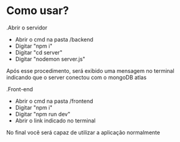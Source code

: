 <h1>Como usar?</h1>

<p>.Abrir o servidor</p>
<ul>
  <li>Abrir o cmd na pasta /backend</li>
  <li>Digitar "npm i"</li>
  <li>Digitar "cd server"</li>
  <li>Digitar "nodemon server.js"</li>
</ul>
<p>Após esse procedimento, será exibido uma mensagem no terminal indicando que o server conectou com o mongoDB atlas</p>

<p>.Front-end</p>
<ul>
  <li>Abrir o cmd na pasta /frontend</li>
  <li>Digitar "npm i"</li>
  <li>Digitar "npm run dev"</li>
  <li>Abrir o link indicado no terminal</li>

</ul>

<p>No final você será capaz de utilizar a aplicação normalmente</p>
